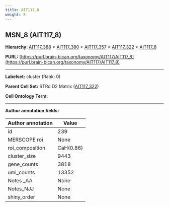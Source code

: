 ```yaml
---
title: AIT117_8
weight: 8
---
```

## MSN_8 (AIT117_8)
<b>Hierarchy: </b>
[AIT117_388](../AIT117_388) >
[AIT117_380](../AIT117_380) >
[AIT117_357](../AIT117_357) >
[AIT117_322](../AIT117_322) >
[AIT117_8](../AIT117_8)

**PURL:** [https://purl.brain-bican.org/taxonomy/AIT117/AIT117_8](https://purl.brain-bican.org/taxonomy/AIT117/AIT117_8)

---


**Labelset:** cluster (Rank: 0)

**Parent Cell Set:** STRd D2 Matrix ([AIT117_322](../AIT117_322))



**Cell Ontology Term:** 

[MARKER GENES.]: #


---

[TRANSFERRED ANNOTATIONS.]: #


[AUTHOR ANNOTATION FIELDS.]: #


**Author annotation fields:**

| Author annotation | Value |
|-------------------|-------|
|id|239|
|MERSCOPE roi|None|
|roi_composition|CaH(0.86) | PuR(0.09)|
|cluster_size|9443|
|gene_counts|3818|
|umi_counts|13352|
|Notes _AA|None|
|Notes_NJJ|None|
|shiny_order|None|
